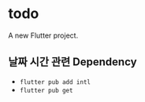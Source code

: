 # todo

A new Flutter project.

## 날짜 시간 관련 Dependency

- `flutter pub add intl`
- `flutter pub get`
